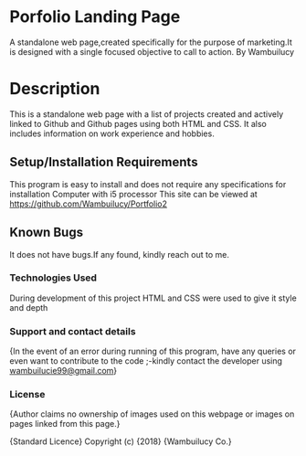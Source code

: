 # Porfolio Landing Page

A standalone web page,created specifically for the purpose of marketing.It is designed with a single focused objective to call to action.
By Wambuilucy
# Description

This is a standalone web page with a list of projects created and actively linked to Github and Github pages using both HTML and CSS. It also includes information on work experience and hobbies.

## Setup/Installation Requirements

This program is easy to install and does not require any specifications for installation
Computer with i5 processor
This site can be viewed at https://github.com/Wambuilucy/Portfolio2

## Known Bugs

It does not have bugs.If any found, kindly reach out to me.

### Technologies Used

During development of this project HTML and CSS were used to give it style and depth

### Support and contact details
{In the event of an error during running of this program, have any queries or even want to contribute to the code ;-kindly contact the developer using wambuilucie99@gmail.com}

### License

{Author claims no ownership of images used on this webpage or images on pages linked from this page.}

{Standard Licence} Copyright (c) {2018} {Wambuilucy Co.}